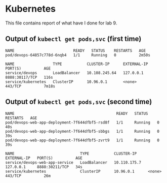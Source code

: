 # Kubernetes

This file contains report of what have I done for lab 9.

## Output of `kubectl get pods,svc` (first time)

```
NAME                          READY   STATUS    RESTARTS   AGE
pod/devops-64857c778d-6nqb4   1/1     Running   0          2m50s

NAME                 TYPE           CLUSTER-IP      EXTERNAL-IP   PORT(S)          AGE
service/devops       LoadBalancer   10.108.245.64   127.0.0.1     8888:30117/TCP   116s
service/kubernetes   ClusterIP      10.96.0.1       <none>        443/TCP          7m18s
```

## Output of `kubectl get pods,svc` (second time)

```
NAME                                             READY   STATUS    RESTARTS   AGE
pod/devops-web-app-deployment-7f644dfbf5-rsd8f   1/1     Running   0          40s
pod/devops-web-app-deployment-7f644dfbf5-sbbgs   1/1     Running   0          39s
pod/devops-web-app-deployment-7f644dfbf5-zvrt9   1/1     Running   0          39s

NAME                             TYPE           CLUSTER-IP     EXTERNAL-IP   PORT(S)          AGE
service/devops-web-app-service   LoadBalancer   10.110.175.7   127.0.0.1     8888:30211/TCP   34s
service/kubernetes               ClusterIP      10.96.0.1      <none>        443/TCP          26m
```

